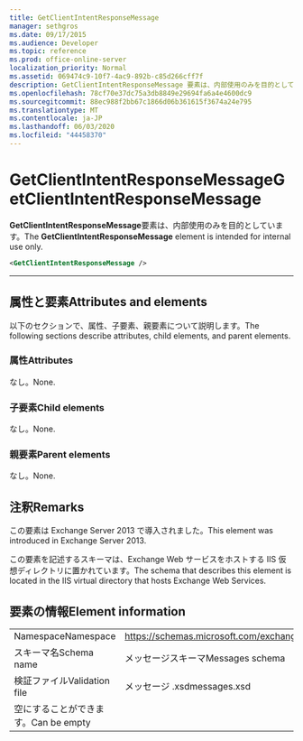 ```yaml
---
title: GetClientIntentResponseMessage
manager: sethgros
ms.date: 09/17/2015
ms.audience: Developer
ms.topic: reference
ms.prod: office-online-server
localization_priority: Normal
ms.assetid: 069474c9-10f7-4ac9-892b-c85d266cff7f
description: GetClientIntentResponseMessage 要素は、内部使用のみを目的としています。
ms.openlocfilehash: 78cf70e37dc75a3db8849e29694fa6a4e4600dc9
ms.sourcegitcommit: 88ec988f2bb67c1866d06b361615f3674a24e795
ms.translationtype: MT
ms.contentlocale: ja-JP
ms.lasthandoff: 06/03/2020
ms.locfileid: "44458370"
---
```

# <a name="getclientintentresponsemessage"></a><span data-ttu-id="65fa8-103">GetClientIntentResponseMessage</span><span class="sxs-lookup"><span data-stu-id="65fa8-103">GetClientIntentResponseMessage</span></span>

<span data-ttu-id="65fa8-104">**GetClientIntentResponseMessage**要素は、内部使用のみを目的としています。</span><span class="sxs-lookup"><span data-stu-id="65fa8-104">The **GetClientIntentResponseMessage** element is intended for internal use only.</span></span> 
  
```XML
<GetClientIntentResponseMessage />
```

 ****
## <a name="attributes-and-elements"></a><span data-ttu-id="65fa8-105">属性と要素</span><span class="sxs-lookup"><span data-stu-id="65fa8-105">Attributes and elements</span></span>

<span data-ttu-id="65fa8-106">以下のセクションで、属性、子要素、親要素について説明します。</span><span class="sxs-lookup"><span data-stu-id="65fa8-106">The following sections describe attributes, child elements, and parent elements.</span></span>
  
### <a name="attributes"></a><span data-ttu-id="65fa8-107">属性</span><span class="sxs-lookup"><span data-stu-id="65fa8-107">Attributes</span></span>

<span data-ttu-id="65fa8-108">なし。</span><span class="sxs-lookup"><span data-stu-id="65fa8-108">None.</span></span>
  
### <a name="child-elements"></a><span data-ttu-id="65fa8-109">子要素</span><span class="sxs-lookup"><span data-stu-id="65fa8-109">Child elements</span></span>

<span data-ttu-id="65fa8-110">なし。</span><span class="sxs-lookup"><span data-stu-id="65fa8-110">None.</span></span>
  
### <a name="parent-elements"></a><span data-ttu-id="65fa8-111">親要素</span><span class="sxs-lookup"><span data-stu-id="65fa8-111">Parent elements</span></span>

<span data-ttu-id="65fa8-112">なし。</span><span class="sxs-lookup"><span data-stu-id="65fa8-112">None.</span></span>
  
## <a name="remarks"></a><span data-ttu-id="65fa8-113">注釈</span><span class="sxs-lookup"><span data-stu-id="65fa8-113">Remarks</span></span>

<span data-ttu-id="65fa8-114">この要素は Exchange Server 2013 で導入されました。</span><span class="sxs-lookup"><span data-stu-id="65fa8-114">This element was introduced in Exchange Server 2013.</span></span>
  
<span data-ttu-id="65fa8-115">この要素を記述するスキーマは、Exchange Web サービスをホストする IIS 仮想ディレクトリに置かれています。</span><span class="sxs-lookup"><span data-stu-id="65fa8-115">The schema that describes this element is located in the IIS virtual directory that hosts Exchange Web Services.</span></span>
  
## <a name="element-information"></a><span data-ttu-id="65fa8-116">要素の情報</span><span class="sxs-lookup"><span data-stu-id="65fa8-116">Element information</span></span>

|||
|:-----|:-----|
|<span data-ttu-id="65fa8-117">Namespace</span><span class="sxs-lookup"><span data-stu-id="65fa8-117">Namespace</span></span>  <br/> |https://schemas.microsoft.com/exchange/services/2006/messages  <br/> |
|<span data-ttu-id="65fa8-118">スキーマ名</span><span class="sxs-lookup"><span data-stu-id="65fa8-118">Schema name</span></span>  <br/> |<span data-ttu-id="65fa8-119">メッセージスキーマ</span><span class="sxs-lookup"><span data-stu-id="65fa8-119">Messages schema</span></span>  <br/> |
|<span data-ttu-id="65fa8-120">検証ファイル</span><span class="sxs-lookup"><span data-stu-id="65fa8-120">Validation file</span></span>  <br/> |<span data-ttu-id="65fa8-121">メッセージ .xsd</span><span class="sxs-lookup"><span data-stu-id="65fa8-121">messages.xsd</span></span>  <br/> |
|<span data-ttu-id="65fa8-122">空にすることができます。</span><span class="sxs-lookup"><span data-stu-id="65fa8-122">Can be empty</span></span>  <br/> ||
   

